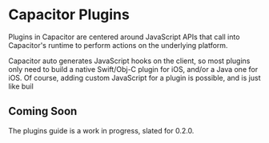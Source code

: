 # Capacitor Plugins

Plugins in Capacitor are centered around JavaScript APIs that call into Capacitor's runtime to perform
actions on the underlying platform.

Capacitor auto generates JavaScript hooks on the client, so most plugins only need to build
a native Swift/Obj-C plugin for iOS, and/or a Java one for iOS. Of course, adding custom JavaScript
for a plugin is possible, and is just like buil

## Coming Soon

The plugins guide is a work in progress, slated for 0.2.0. 